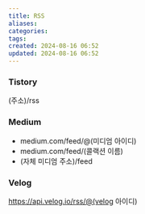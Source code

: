 ```yaml
---
title: RSS
aliases: 
categories: 
tags: 
created: 2024-08-16 06:52
updated: 2024-08-16 06:52
---
```


### Tistory

(주소)/rss

### Medium

- medium.com/feed/@(미디엄 아이디)
- medium.com/feed/(콜랙션 이름)
- (자체 미디엄 주소)/feed

### Velog

https://api.velog.io/rss/@(velog 아이디)

